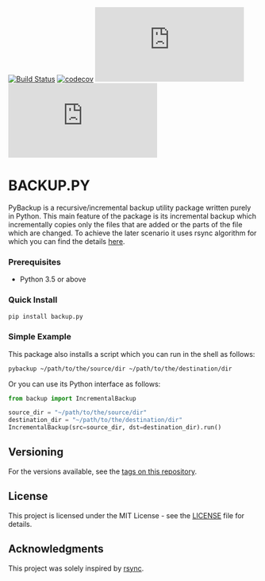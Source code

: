 [![Build Status](https://travis-ci.org/harsh8398/backup.py.svg?branch=master)](https://travis-ci.org/harsh8398/backup.py)
[![codecov](https://codecov.io/gh/harsh8398/backup.py/branch/master/graph/badge.svg)](https://codecov.io/gh/harsh8398/backup.py/branch/master)
![PyPI - Python Version](https://img.shields.io/pypi/pyversions/backup.py)
![PyPI](https://img.shields.io/pypi/v/backup.py)
# BACKUP.PY

PyBackup is a recursive/incremental backup utility package written purely in Python. This main feature of the package is its incremental backup which incrementally copies only the files that are added or the parts of the file which are changed. To achieve the later scenario it uses rsync algorithm for which you can find the details [here](https://rsync.samba.org/tech_report/tech_report.html).

### Prerequisites

- Python 3.5 or above

### Quick Install

```sh
pip install backup.py
```

### Simple Example

This package also installs a script which you can run in the shell as follows:

```sh
pybackup ~/path/to/the/source/dir ~/path/to/the/destination/dir
```

Or you can use its Python interface as follows:

```python
from backup import IncrementalBackup

source_dir = "~/path/to/the/source/dir"
destination_dir = "~/path/to/the/destination/dir"
IncrementalBackup(src=source_dir, dst=destination_dir).run()
```

## Versioning

For the versions available, see the [tags on this repository](https://github.com/harsh8398/pybackup/tags).

## License

This project is licensed under the MIT License - see the [LICENSE](LICENSE.txt) file for details.

## Acknowledgments

This project was solely inspired by [rsync](https://linux.die.net/man/1/rsync).
